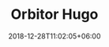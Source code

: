 ---
title: "Orbitor Hugo"
date: 2018-12-28T11:02:05+06:00 
# type dont remove or customize
type : "docs"
---